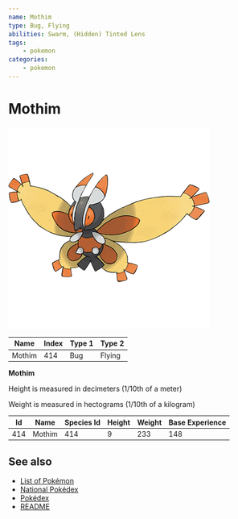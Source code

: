 ```yaml
---
name: Mothim
type: Bug, Flying
abilities: Swarm, (Hidden) Tinted Lens
tags:
    - pokemon
categories:
    - pokemon
---
```


# Mothim


![Mothim](images/414.png)

| **Name** | **Index** | **Type 1** | **Type 2** |
|----|----|----|----|
| Mothim | 414 | Bug | Flying  |

**Mothim** 


Height is measured in decimeters (1/10th of a meter)

Weight is measured in hectograms (1/10th of a kilogram)

| **Id** | **Name** | **Species Id** | **Height** | **Weight** | **Base Experience** |
|--------|----------|----------------|------------|------------|---------------------|
| 414 | Mothim | 414 | 9 | 233 | 148 |


## See also

- [List of Pokémon](../pokemon.md)
- [National Pokédex](../national_pokedex.md)
- [Pokédex](../pokedex.md)
- [README](../README.md)
